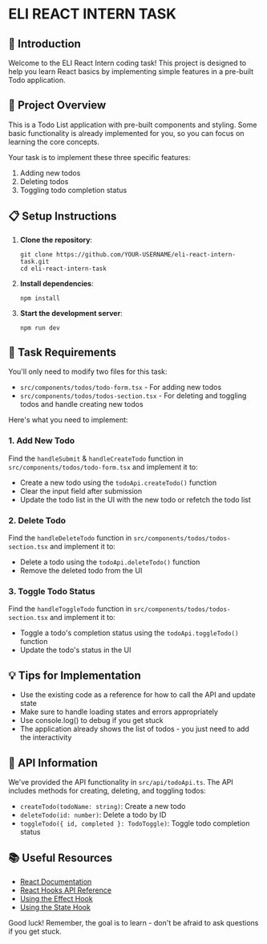 # ELI REACT INTERN TASK

## 👋 Introduction

Welcome to the ELI React Intern coding task! This project is designed to help you learn React basics by implementing simple features in a pre-built Todo application.

## 🚀 Project Overview

This is a Todo List application with pre-built components and styling. Some basic functionality is already implemented for you, so you can focus on learning the core concepts.

Your task is to implement these three specific features:

1. Adding new todos
2. Deleting todos
3. Toggling todo completion status

## 📋 Setup Instructions

1. **Clone the repository**:

   ```
   git clone https://github.com/YOUR-USERNAME/eli-react-intern-task.git
   cd eli-react-intern-task
   ```

2. **Install dependencies**:

   ```
   npm install
   ```

3. **Start the development server**:

   ```
   npm run dev
   ```

## 📝 Task Requirements

You'll only need to modify two files for this task:

- `src/components/todos/todo-form.tsx` - For adding new todos
- `src/components/todos/todos-section.tsx` - For deleting and toggling todos and handle creating new todos

Here's what you need to implement:

### 1. Add New Todo

Find the `handleSubmit` & `handleCreateTodo` function in `src/components/todos/todo-form.tsx` and implement it to:

- Create a new todo using the `todoApi.createTodo()` function
- Clear the input field after submission
- Update the todo list in the UI with the new todo or refetch the todo list

### 2. Delete Todo

Find the `handleDeleteTodo` function in `src/components/todos/todos-section.tsx` and implement it to:

- Delete a todo using the `todoApi.deleteTodo()` function
- Remove the deleted todo from the UI

### 3. Toggle Todo Status

Find the `handleToggleTodo` function in `src/components/todos/todos-section.tsx` and implement it to:

- Toggle a todo's completion status using the `todoApi.toggleTodo()` function
- Update the todo's status in the UI

## 💡 Tips for Implementation

- Use the existing code as a reference for how to call the API and update state
- Make sure to handle loading states and errors appropriately
- Use console.log() to debug if you get stuck
- The application already shows the list of todos - you just need to add the interactivity

## 🔌 API Information

We've provided the API functionality in `src/api/todoApi.ts`. The API includes methods for creating, deleting, and toggling todos:

- `createTodo(todoName: string)`: Create a new todo
- `deleteTodo(id: number)`: Delete a todo by ID
- `toggleTodo({ id, completed }: TodoToggle)`: Toggle todo completion status

## 📚 Useful Resources

- [React Documentation](https://react.dev/learn)
- [React Hooks API Reference](https://react.dev/reference/react)
- [Using the Effect Hook](https://react.dev/reference/react/useEffect)
- [Using the State Hook](https://react.dev/reference/react/useState)

Good luck! Remember, the goal is to learn - don't be afraid to ask questions if you get stuck.
